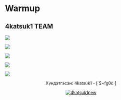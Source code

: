 # Warmup
## 4katsuk1 TEAM



![](https://i.imgur.com/QggbaCT.png)


![](https://i.imgur.com/syPPIhl.png)


![](https://i.imgur.com/Po4xkX6.png)


![](https://i.imgur.com/ZkABthx.png)


![](https://i.imgur.com/T9eULU3.png)





<p align="center">
Хүндэтгэсэн: 4katsuk1 - [ $~fg0d ]
</p>

<p align="center">
<a href="https://ibb.co/vz48Y6s"><img src="https://i.ibb.co/7ytF4dg/4katsuk1new.jpg" alt="4katsuk1new" border="0"></a><br /><a target='_blank' href='https://imgbb.com/'></a><br />
</p>
